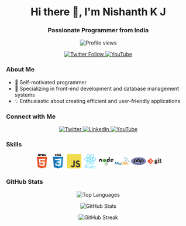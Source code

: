 <h1 align="center">Hi there 👋, I'm Nishanth K J</h1>
<h3 align="center">Passionate Programmer from India</h3>

<p align="center">
  <img src="https://komarev.com/ghpvc/?username=nishanthkj&label=Profile%20views&color=0e75b6&style=flat" alt="Profile views" />
</p>

<p align="center">
  <a href="https://twitter.com/nishanth_kj" target="_blank">
    <img src="https://img.shields.io/twitter/follow/nishanth_kj?logo=twitter&style=for-the-badge" alt="Twitter Follow" />
  </a>
  <a href="https://www.youtube.com/@nishanthkj" target="_blank">
    <img src="https://img.shields.io/badge/YouTube-Subscribe-red?style=for-the-badge&logo=youtube" alt="YouTube" />
  </a>
</p>


  
</p>

### About Me

- 🌟 Self-motivated programmer
- 🚀 Specializing in front-end development and database management systems
- 💡 Enthusiastic about creating efficient and user-friendly applications

### Connect with Me

<p align="center">
  <a href="https://twitter.com/nishanth_kj" target="_blank">
    <img src="https://img.shields.io/badge/-Twitter-1DA1F2?style=for-the-badge&logo=twitter&logoColor=white" alt="Twitter" />
  </a>
  <a href="https://linkedin.com/in/nishanthkj" target="_blank">
    <img src="https://img.shields.io/badge/-LinkedIn-0077B5?style=for-the-badge&logo=linkedin&logoColor=white" alt="LinkedIn" />
  </a>
  <a href="https://www.youtube.com/@nishanthkj" target="_blank">
    <img src="https://img.shields.io/badge/-YouTube-FF0000?style=for-the-badge&logo=youtube&logoColor=white" alt="YouTube" />
  </a>
</p>

### Skills

<p align="center">
  <img src="https://raw.githubusercontent.com/devicons/devicon/master/icons/html5/html5-original-wordmark.svg" alt="HTML5" width="40" height="40" />
  <img src="https://raw.githubusercontent.com/devicons/devicon/master/icons/css3/css3-original-wordmark.svg" alt="CSS3" width="40" height="40" />
  <img src="https://raw.githubusercontent.com/devicons/devicon/master/icons/javascript/javascript-original.svg" alt="JavaScript" width="40" height="40" />
  <img src="https://raw.githubusercontent.com/devicons/devicon/master/icons/react/react-original-wordmark.svg" alt="React" width="40" height="40" />
  <img src="https://raw.githubusercontent.com/devicons/devicon/master/icons/nodejs/nodejs-original-wordmark.svg" alt="Node.js" width="40" height="40" />
  <img src="https://raw.githubusercontent.com/devicons/devicon/master/icons/mysql/mysql-original-wordmark.svg" alt="MySQL" width="40" height="40" />
  <img src="https://raw.githubusercontent.com/devicons/devicon/master/icons/php/php-original.svg" alt="PHP" width="40" height="40" />
  <img src="https://raw.githubusercontent.com/devicons/devicon/master/icons/git/git-original-wordmark.svg" alt="Git" width="40" height="40" />
  
 
</p>

### GitHub Stats

<p align="center">
  <img src="https://github-readme-stats.vercel.app/api/top-langs/?username=nishanthkj&layout=compact" alt="Top Languages" />
</p>

<p align="center">
  <img src="https://github-readme-stats.vercel.app/api/?username=nishanthkj&show_icons=true" alt="GitHub Stats" />
</p>

<p align="center">
  <img src="https://github-readme-streak-stats.herokuapp.com/?user=nishanthkj" alt="GitHub Streak" />
</p>
